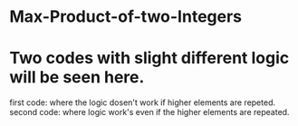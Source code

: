 # Max-Product-of-two-Integers

# Two codes with slight different logic will be seen here.

first code:
            where the logic dosen't work if higher elements are repeted.
second code:
            where logic work's even if the higher elements are repeated.
